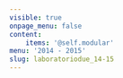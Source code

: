 ```yaml
---
visible: true
onpage_menu: false
content:
    items: '@self.modular'
menu: '2014 - 2015'
slug: laboratoriodue_14-15
---
```


